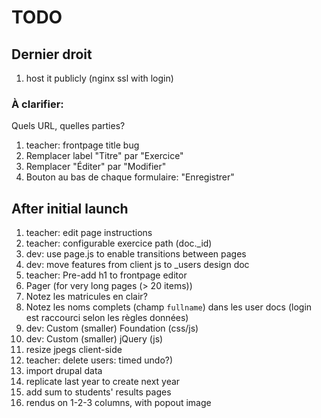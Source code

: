 # TODO

## Dernier droit
1. host it publicly (nginx ssl with login)

### À clarifier:
Quels URL, quelles parties?

1. teacher: frontpage title bug
1. Remplacer label "Titre" par "Exercice"
1. Remplacer "Éditer" par "Modifier"
1. Bouton au bas de chaque formulaire: "Enregistrer"

## After initial launch
1. teacher: edit page instructions
1. teacher: configurable exercice path (doc._id)
1. dev: use page.js to enable transitions between pages
1. dev: move features from client js to _users design doc
1. teacher: Pre-add h1 to frontpage editor
1. Pager (for very long pages (> 20 items))
1. Notez les matricules en clair?
1. Notez les noms complets (champ ```fullname```)
dans les user docs (login est raccourci selon les règles données)
1. dev: Custom (smaller) Foundation (css/js)
1. dev: Custom (smaller) jQuery (js)
1. resize jpegs client-side
1. teacher: delete users: timed undo?)
1. import drupal data
1. replicate last year to create next year
1. add sum to students' results pages
1. rendus on 1-2-3 columns, with popout image
